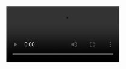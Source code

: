 <video controls autoplay>
  <source src="https://github.com/sumanth13131/Hack-Covid/blob/master/Demo%20video%20S_3.mp4" type="video/mp4">
  Your browser does not support the video tag.
</video>
